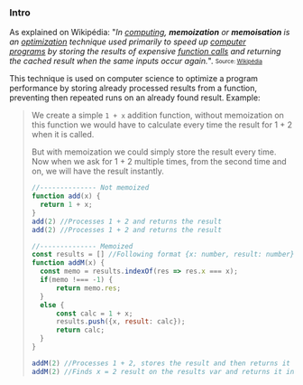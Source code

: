 ### Intro
As explained on Wikipédia: "*In [computing](https://en.wikipedia.org/wiki/Computing "Computing"), **memoization** or **memoisation** is an [optimization](https://en.wikipedia.org/wiki/Optimization_(computer_science) "Optimization (computer science)") technique used primarily to speed up [computer programs](https://en.wikipedia.org/wiki/Computer_programs "Computer programs") by storing the results of expensive [function calls](https://en.wikipedia.org/wiki/Subroutine "Subroutine") and returning the cached result when the same inputs occur again.*".
	<sub><sup> Source: [Wikipédia](https://en.wikipedia.org/wiki/Memoization) </sup></sub>

This technique is used on computer science to optimize a program performance by storing already processed results from a function, preventing then repeated runs on an already found result. Example: 
> We create a simple ``1 + x`` addition function, without memoization on this function we would have to calculate every time the result for 1 + 2 when it is called. 
> 
> But with memoization we could simply store the result every time. Now when we ask for 1 + 2 multiple times, from the second time and on, we will have the result instantly. 
> ```javascript 
> //-------------- Not memoized 
> function add(x) {
> 	return 1 + x;
> }
> add(2) //Processes 1 + 2 and returns the result 
> add(2) //Processes 1 + 2 and returns the result 
> 
> //-------------- Memoized
> const results = [] //Following format {x: number, result: number}
> function addM(x) {
> 	const memo = results.indexOf(res => res.x === x);
> 	if(memo !=== -1) {
> 		return memo.res;
> 	}
> 	else {
> 		const calc = 1 + x;
> 		results.push({x, result: calc});
> 		return calc;
> 	}
> }
>
> addM(2) //Processes 1 + 2, stores the result and then returns it 
> addM(2) //Finds x = 2 result on the results var and returns it instantly
> ```

